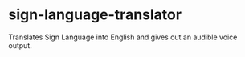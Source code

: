 # sign-language-translator
Translates Sign Language into English and gives out an audible voice output.
